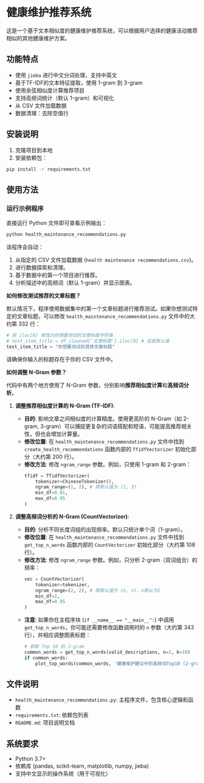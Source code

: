 # 健康维护推荐系统

这是一个基于文本相似度的健康维护推荐系统，可以根据用户选择的健康活动推荐相似的其他健康维护方案。

## 功能特点

- 使用 `jieba` 进行中文分词处理，支持中英文
- 基于TF-IDF的文本特征提取，使用 1-gram 到 3-gram
- 使用余弦相似度计算推荐项目
- 支持高频词统计（默认 1-gram）和可视化
- 从 CSV 文件加载数据
- 数据清理：去除空值行

## 安装说明

1. 克隆项目到本地
2. 安装依赖包：
```bash
pip install -r requirements.txt
```

## 使用方法

### 运行示例程序

直接运行 Python 文件即可查看示例输出：
```bash
python health_maintenance_recommendations.py
```
该程序会自动：
1. 从指定的 CSV 文件加载数据 (`health maintenance recommendations.csv`)。
2. 进行数据探索和清理。
3. 基于数据中的第一个项目进行推荐。
4. 分析描述中的高频词（默认 1-gram）并显示图表。

**如何修改测试推荐的文章标题？**

默认情况下，程序使用数据集中的第一个文章标题进行推荐测试。如果你想测试特定的文章标题，可以修改 `health_maintenance_recommendations.py` 文件中的大约第 332 行：

```python
# 将 iloc[0] 修改为你想要测试的文章标题字符串
# test_item_title = df_cleaned['文章标题'].iloc[0] # 这是默认值
test_item_title = "你想要测试的具体文章标题"
```
请确保你输入的标题存在于你的 CSV 文件中。

**如何调整 N-Gram 参数？**

代码中有两个地方使用了 N-Gram 参数，分别影响**推荐相似度计算**和**高频词分析**。

1.  **调整推荐相似度计算的 N-Gram (TF-IDF)**:
    *   **目的**: 影响文章之间相似度的计算精度。使用更高阶的 N-Gram（如 2-gram, 3-gram）可以捕捉更复杂的词语搭配和短语，可能提高推荐相关性，但也会增加计算量。
    *   **修改位置**: 在 `health_maintenance_recommendations.py` 文件中找到 `create_health_recommendations` 函数内部的 `TfidfVectorizer` 初始化部分（大约第 200 行）。
    *   **修改方法**: 修改 `ngram_range` 参数。例如，只使用 1-gram 和 2-gram：
        ```python
        tfidf = TfidfVectorizer(
            tokenizer=ChineseTokenizer(),
            ngram_range=(1, 2), # 原默认值为 (1, 3)
            min_df=0.01,
            max_df=0.95
        )
        ```

2.  **调整高频词分析的 N-Gram (CountVectorizer)**:
    *   **目的**: 分析不同长度词组的出现频率。默认只统计单个词（1-gram）。
    *   **修改位置**: 在 `health_maintenance_recommendations.py` 文件中找到 `get_top_n_words` 函数内部的 `CountVectorizer` 初始化部分（大约第 108 行）。
    *   **修改方法**: 修改 `ngram_range` 参数。例如，只分析 2-gram（双词组合）的频率：
        ```python
        vec = CountVectorizer(
            tokenizer=tokenizer,
            ngram_range=(2, 2), # 原默认值为 (n, n)，n默认为1
            min_df=2,
            max_df=0.95
        )
        ```
    *   **注意**: 如果你在主程序块 (`if __name__ == "__main__":`) 中调用 `get_top_n_words`，你可能还需要修改函数调用时的 `n` 参数（大约第 343 行），并相应调整图表标题：
        ```python
        # 获取 Top 10 的 2-gram
        common_words = get_top_n_words(valid_descriptions, n=2, k=10)
        if common_words:
            plot_top_words(common_words, '健康维护建议中的高频词Top10 (2-gram)') 
        ```

## 文件说明

- `health_maintenance_recommendations.py`: 主程序文件，包含核心逻辑和函数
- `requirements.txt`: 依赖包列表
- `README.md`: 项目说明文档

## 系统要求

- Python 3.7+
- 依赖库 (pandas, scikit-learn, matplotlib, numpy, jieba)
- 支持中文显示的操作系统（用于可视化） 